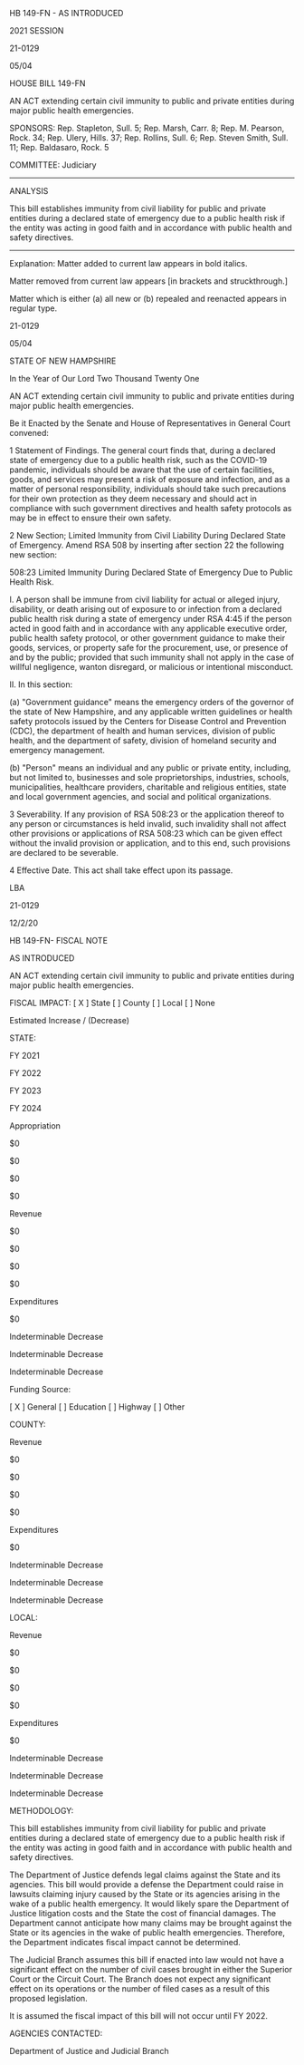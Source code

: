  HB 149-FN - AS INTRODUCED

 

 

2021 SESSION

 21-0129

 05/04

 

HOUSE BILL 149-FN

 

AN ACT extending certain civil immunity to public and private entities during major public health emergencies.

 

SPONSORS: Rep. Stapleton, Sull. 5; Rep. Marsh, Carr. 8; Rep. M. Pearson, Rock. 34; Rep. Ulery, Hills. 37; Rep. Rollins, Sull. 6; Rep. Steven Smith, Sull. 11; Rep. Baldasaro, Rock. 5

 

COMMITTEE: Judiciary

 

-----------------------------------------------------------------

 

ANALYSIS

 

 This bill establishes immunity from civil liability for public and private entities during a declared state of emergency due to a public health risk if the entity was acting in good faith and in accordance with public health and safety directives.

 

- - - - - - - - - - - - - - - - - - - - - - - - - - - - - - - - - - - - - - - - - - - - - - - - - - - - - - - - - - - - - - - - - - - - - - - - - - - 

 

Explanation: Matter added to current law appears in bold italics.

 Matter removed from current law appears [in brackets and struckthrough.]

 Matter which is either (a) all new or (b) repealed and reenacted appears in regular type.

 21-0129

 05/04

 

STATE OF NEW HAMPSHIRE

 

In the Year of Our Lord Two Thousand Twenty One

 

AN ACT extending certain civil immunity to public and private entities during major public health emergencies.

 

Be it Enacted by the Senate and House of Representatives in General Court convened:

 

 1 Statement of Findings. The general court finds that, during a declared state of emergency due to a public health risk, such as the COVID-19 pandemic, individuals should be aware that the use of certain facilities, goods, and services may present a risk of exposure and infection, and as a matter of personal responsibility, individuals should take such precautions for their own protection as they deem necessary and should act in compliance with such government directives and health safety protocols as may be in effect to ensure their own safety.

 2 New Section; Limited Immunity from Civil Liability During Declared State of Emergency. Amend RSA 508 by inserting after section 22 the following new section:

 508:23 Limited Immunity During Declared State of Emergency Due to Public Health Risk.

 I. A person shall be immune from civil liability for actual or alleged injury, disability, or death arising out of exposure to or infection from a declared public health risk during a state of emergency under RSA 4:45 if the person acted in good faith and in accordance with any applicable executive order, public health safety protocol, or other government guidance to make their goods, services, or property safe for the procurement, use, or presence of and by the public; provided that such immunity shall not apply in the case of willful negligence, wanton disregard, or malicious or intentional misconduct.

 II. In this section:

 (a) "Government guidance" means the emergency orders of the governor of the state of New Hampshire, and any applicable written guidelines or health safety protocols issued by the Centers for Disease Control and Prevention (CDC), the department of health and human services, division of public health, and the department of safety, division of homeland security and emergency management. 

 (b) "Person" means an individual and any public or private entity, including, but not limited to, businesses and sole proprietorships, industries, schools, municipalities, healthcare providers, charitable and religious entities, state and local government agencies, and social and political organizations.

 3 Severability. If any provision of RSA 508:23 or the application thereof to any person or circumstances is held invalid, such invalidity shall not affect other provisions or applications of RSA 508:23 which can be given effect without the invalid provision or application, and to this end, such provisions are declared to be severable. 

 4 Effective Date. This act shall take effect upon its passage.

 

LBA

 21-0129

 12/2/20

 

HB 149-FN- FISCAL NOTE

AS INTRODUCED

 

AN ACT extending certain civil immunity to public and private entities during major public health emergencies.

 

FISCAL IMPACT: [ X ] State [ ] County [ ] Local [ ] None

   

 

   

Estimated Increase / (Decrease)

  STATE:

FY 2021

FY 2022

FY 2023

FY 2024

   Appropriation

$0

$0

$0

$0

   Revenue

$0

$0

$0

$0

   Expenditures

$0

Indeterminable Decrease

Indeterminable Decrease

Indeterminable Decrease

  Funding Source:

 [ X ] General [ ] Education [ ] Highway [ ] Other 

   

 

 

 

 

  COUNTY:

 

 

 

 

   Revenue

$0

$0

$0

$0

   Expenditures

$0

Indeterminable Decrease

Indeterminable Decrease

Indeterminable Decrease

   

 

 

 

 

  LOCAL:

 

 

 

 

   Revenue

$0

$0

$0

$0

   Expenditures

$0

Indeterminable Decrease

Indeterminable Decrease

Indeterminable Decrease

   

METHODOLOGY:

This bill establishes immunity from civil liability for public and private entities during a declared state of emergency due to a public health risk if the entity was acting in good faith and in accordance with public health and safety directives.

 

The Department of Justice defends legal claims against the State and its agencies. This bill would provide a defense the Department could raise in lawsuits claiming injury caused by the State or its agencies arising in the wake of a public health emergency. It would likely spare the Department of Justice litigation costs and the State the cost of financial damages. The Department cannot anticipate how many claims may be brought against the State or its agencies in the wake of public health emergencies. Therefore, the Department indicates fiscal impact cannot be determined.

The Judicial Branch assumes this bill if enacted into law would not have a significant effect on the number of civil cases brought in either the Superior Court or the Circuit Court. The Branch does not expect any significant effect on its operations or the number of filed cases as a result of this proposed legislation. 

 

It is assumed the fiscal impact of this bill will not occur until FY 2022.

 

AGENCIES CONTACTED:

Department of Justice and Judicial Branch

 

